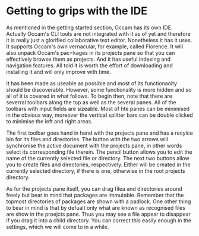 # Getting to grips with the IDE

As mentioned in the getting started section, Occam has its own IDE. 
Actually Occam's CLI tools are not integrated with it as of yet and therefore it is really just a glorified collaborative text editor.
Nonetheless it has it uses. 
It supports Occam's own vernacular, for example, called Florence. 
It will also unpack Occam's pac=kages in its projects pane so that you can effectively browse them as projects. 
And it has useful indexing and navigation features.
All told it is worth the effort of downloading and installing it and will only improve with time.

It has been made as useable as possible and most of its functionaoity should be discoverable.
However, some functionality is more hidden and so all of it is covered in what follows.
To begin then, note that there are severral toolbars along the top as well as the several panes.
All of the toolbars with input fields are sizeable.
Most of hte panes can be minimised in the obvious way, moreover the vertical splitter bars can be double clicked to minimise the left and right areas.

The first toolbar goes hand in hand with the projects pane and has a recylce bin for its files and directories.
The button with the two arrows will synchronise the active document with the projects pane, in other words select its corresponding file therein.
The pencil button allows you to edit the name of the currently selected file or directory.
The next two buttons allow you to create files and directories, respectively.
Either will be created in the currently selected directory, if there is one, otherwise in the root projects directory.

As for the projects pane itself, you can drag filea and directories around freely but bear in mind that packages are immutable.
Remember that the topmost directories of packages are shown with a padlock.
One other thing to bear in mind is that by defualt only what are known as recognised files are show in the proejcts pane.
Thus you may see a file appear to disappear if you drag it into a child directory.
You can correct this easily enough in the settings, which we will come to in a while.
